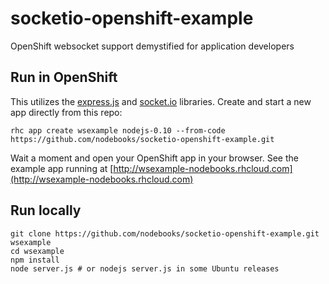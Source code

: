 # socketio-openshift-example

OpenShift websocket support demystified for application developers

## Run in OpenShift

This utilizes the [express.js](http://expressjs.com/) and [socket.io](http://socket.io/) libraries. Create and start a new app directly from this repo:

`rhc app create wsexample nodejs-0.10 --from-code https://github.com/nodebooks/socketio-openshift-example.git`

Wait a moment and open your OpenShift app in your browser. See the example app running at [http://wsexample-nodebooks.rhcloud.com](http://wsexample-nodebooks.rhcloud.com)

## Run locally

```
git clone https://github.com/nodebooks/socketio-openshift-example.git wsexample
cd wsexample
npm install
node server.js # or nodejs server.js in some Ubuntu releases
```
